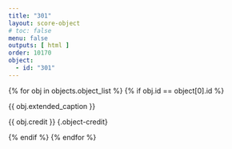 ```yaml
---
title: "301"
layout: score-object
# toc: false
menu: false
outputs: [ html ]
order: 10170
object:
  - id: "301"
---
```


{% for obj in objects.object_list %}
{% if obj.id == object[0].id %}

{{ obj.extended_caption }}

{{ obj.credit }} {.object-credit}

{% endif %}
{% endfor %}
